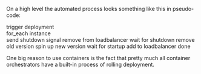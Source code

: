 On a high level the automated process looks something like this in pseudo-code:

trigger deployment  
for_each instance  
  send shutdown signal
  remove from loadbalancer
  wait for shutdown
  remove old version
  spin up new version
  wait for startup
  add to loadbalancer
done


One big reason to use containers is the fact that pretty much all container orchestrators have a built-in process of rolling deployment.
